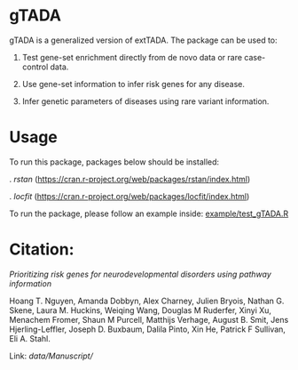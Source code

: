 # gTADA

gTADA is a generalized version of extTADA. The package can be used to:

1. Test gene-set enrichment directly from de novo data or rare case-control data.

2. Use gene-set information to infer risk genes for any disease.

3. Infer genetic parameters of diseases using rare variant information.

# Usage

To run this package, packages below should be installed:

 . *rstan* (https://cran.r-project.org/web/packages/rstan/index.html)

 . *locfit* (https://cran.r-project.org/web/packages/locfit/index.html)

To run the package, please follow an example inside: [example/test_gTADA.R](https://github.com/hoangtn/gTADA/blob/master/example/test_gTADA.R)

# Citation:
*Prioritizing risk genes for neurodevelopmental disorders using pathway information*

Hoang T. Nguyen, Amanda Dobbyn, Alex Charney, Julien Bryois, Nathan G. Skene, Laura M. Huckins, Weiqing Wang, 
Douglas M Ruderfer, Xinyi Xu, Menachem Fromer, Shaun M Purcell, 
Matthijs Verhage, August B. Smit, Jens Hjerling-Leffler, Joseph D. Buxbaum, 
Dalila Pinto, Xin He, Patrick F Sullivan, Eli A. Stahl.

Link: *data/Manuscript/*

